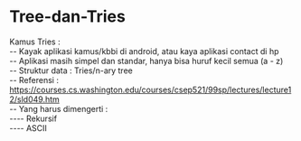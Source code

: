 # Tree-dan-Tries<br />
Kamus Tries :<br />
-- Kayak aplikasi kamus/kbbi di android, atau kaya aplikasi contact di hp<br />
-- Aplikasi masih simpel dan standar, hanya bisa huruf kecil semua (a - z)<br />
-- Struktur data : Tries/n-ary tree<br />
-- Referensi : https://courses.cs.washington.edu/courses/csep521/99sp/lectures/lecture12/sld049.htm<br />
-- Yang harus dimengerti :<br />
---- Rekursif<br />
---- ASCII<br />
